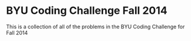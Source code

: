 BYU Coding Challenge Fall 2014
==========================

This is a collection of all of the problems in the BYU Coding Challenge for Fall 2014
